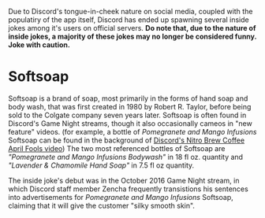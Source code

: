 <!-- TITLE: List of Official Inside Jokes -->
<!-- SUBTITLE: Editor's Note: A large chunk of this page was forked, with permission, from Super's Discord Game Night document.  This document can be found [here.](tinyurl.com/whatisgamenights) -->

Due to Discord's tongue-in-cheek nature on social media, coupled with the populatiry of the app itself, Discord has ended up spawning several inside jokes among it's users on official servers. 
**Do note that, due to the nature of inside jokes, a majority of these jokes may no longer be considered funny.  Joke with caution.**

# Softsoap
Softsoap is a brand of soap, most primarily in the forms of hand soap and body wash, that was first created in 1980 by Robert R. Taylor, before being sold to the Colgate company seven years later.  Softsoap is often found in Discord's Game Night streams, though it also occasionally cameos in "new feature" videos. (for example, a bottle of *Pomegranete and Mango Infusions* Softsoap can be found in the background of [Discord's Nitro Brew Coffee April Fools video](https://www.youtube.com/watch?v=9Z4GW6Vd6NI))  The two most referenced bottles of Softsoap are *"Pomegranete and Mango Infusions Bodywash"* in 18 fl oz. quantity and *"Lavender & Chamomile Hand Soap"* in 7.5 fl oz quantity.

The inside joke's debut was in the October 2016 Game Night stream, in which Discord staff member Zencha frequently transistions his sentences into advertisements for *Pomegranete and Mango Infusions* Softsoap, claiming that it will give the customer "silky smooth skin".